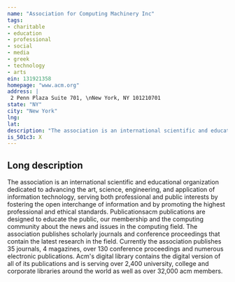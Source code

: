 ```yaml
---
name: "Association for Computing Machinery Inc"
tags:
- charitable
- education
- professional
- social
- media
- greek
- technology
- arts
ein: 131921358
homepage: "www.acm.org"
address: |
 2 Penn Plaza Suite 701, \nNew York, NY 101210701
state: "NY"
city: "New York"
lng: 
lat: 
description: "The association is an international scientific and educational organization dedicated to advancing the art, science, engineering, and application of information technology, serving both professional and public interests by fostering the open interchange of information and by promoting the highest professional and ethical standards. "
is_501c3: X
---
```


## Long description

The association is an international scientific and educational organization dedicated to advancing the art, science, engineering, and application of information technology, serving both professional and public interests by fostering the open interchange of information and by promoting the highest professional and ethical standards. Publicationsacm publications are designed to educate the public, our membership and the computing community about the news and issues in the computing field. The association publishes scholarly journals and conference proceedings that contain the latest research in the field. Currently the association publishes 35 journals, 4 magazines, over 130 conference proceedings and numerous electronic publications. Acm's digital library contains the digital version of all of its publications and is serving over 2,400 university, college and corporate libraries around the world as well as over 32,000 acm members. 
